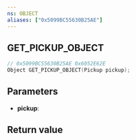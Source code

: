 ```yaml
---
ns: OBJECT
aliases: ["0x5099BC55630B25AE"]
---
```

## GET_PICKUP_OBJECT

```c
// 0x5099BC55630B25AE 0x6052E62E
Object GET_PICKUP_OBJECT(Pickup pickup);
```


## Parameters
* **pickup**: 

## Return value
